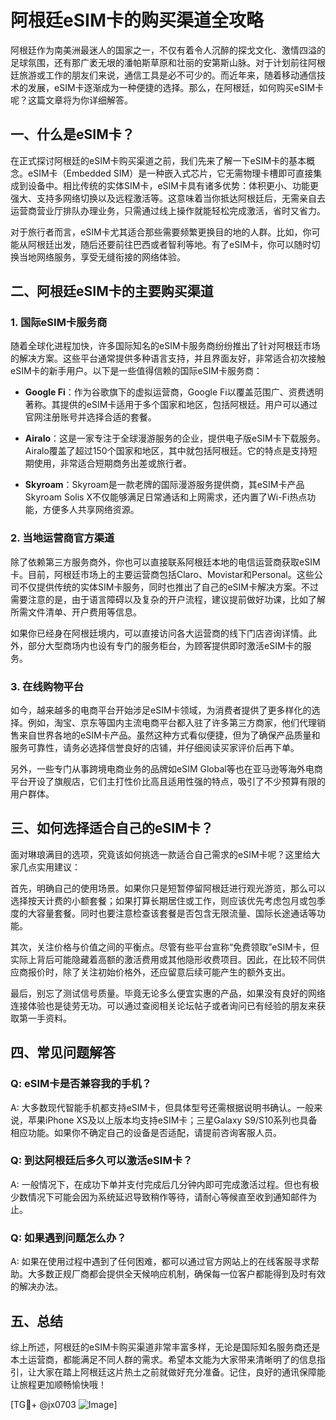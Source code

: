 # 阿根廷eSIM卡的购买渠道全攻略

阿根廷作为南美洲最迷人的国家之一，不仅有着令人沉醉的探戈文化、激情四溢的足球氛围，还有那广袤无垠的潘帕斯草原和壮丽的安第斯山脉。对于计划前往阿根廷旅游或工作的朋友们来说，通信工具是必不可少的。而近年来，随着移动通信技术的发展，eSIM卡逐渐成为一种便捷的选择。那么，在阿根廷，如何购买eSIM卡呢？这篇文章将为你详细解答。

## 一、什么是eSIM卡？

在正式探讨阿根廷的eSIM卡购买渠道之前，我们先来了解一下eSIM卡的基本概念。eSIM卡（Embedded SIM）是一种嵌入式芯片，它无需物理卡槽即可直接集成到设备中。相比传统的实体SIM卡，eSIM卡具有诸多优势：体积更小、功能更强大、支持多网络切换以及远程激活等。这意味着当你抵达阿根廷后，无需亲自去运营商营业厅排队办理业务，只需通过线上操作就能轻松完成激活，省时又省力。

对于旅行者而言，eSIM卡尤其适合那些需要频繁更换目的地的人群。比如，你可能从阿根廷出发，随后还要前往巴西或者智利等地。有了eSIM卡，你可以随时切换当地网络服务，享受无缝衔接的网络体验。

## 二、阿根廷eSIM卡的主要购买渠道

### 1. 国际eSIM卡服务商

随着全球化进程加快，许多国际知名的eSIM卡服务商纷纷推出了针对阿根廷市场的解决方案。这些平台通常提供多种语言支持，并且界面友好，非常适合初次接触eSIM卡的新手用户。以下是一些值得信赖的国际eSIM卡服务商：

- **Google Fi**：作为谷歌旗下的虚拟运营商，Google Fi以覆盖范围广、资费透明著称。其提供的eSIM卡适用于多个国家和地区，包括阿根廷。用户可以通过官网注册账号并选择合适的套餐。
  
- **Airalo**：这是一家专注于全球漫游服务的企业，提供电子版eSIM卡下载服务。Airalo覆盖了超过150个国家和地区，其中就包括阿根廷。它的特点是支持短期使用，非常适合短期商务出差或旅行者。

- **Skyroam**：Skyroam是一款老牌的国际漫游服务提供商，其eSIM卡产品Skyroam Solis X不仅能够满足日常通话和上网需求，还内置了Wi-Fi热点功能，方便多人共享网络资源。

### 2. 当地运营商官方渠道

除了依赖第三方服务商外，你也可以直接联系阿根廷本地的电信运营商获取eSIM卡。目前，阿根廷市场上的主要运营商包括Claro、Movistar和Personal。这些公司不仅提供传统的实体SIM卡服务，同时也推出了自己的eSIM卡解决方案。不过需要注意的是，由于语言障碍以及复杂的开户流程，建议提前做好功课，比如了解所需文件清单、开户费用等信息。

如果你已经身在阿根廷境内，可以直接访问各大运营商的线下门店咨询详情。此外，部分大型商场内也设有专门的服务柜台，为顾客提供即时激活eSIM卡的服务。

### 3. 在线购物平台

如今，越来越多的电商平台开始涉足eSIM卡领域，为消费者提供了更多样化的选择。例如，淘宝、京东等国内主流电商平台都入驻了许多第三方商家，他们代理销售来自世界各地的eSIM卡产品。虽然这种方式看似便捷，但为了确保产品质量和服务可靠性，请务必选择信誉良好的店铺，并仔细阅读买家评价后再下单。

另外，一些专门从事跨境电商业务的品牌如eSIM Global等也在亚马逊等海外电商平台开设了旗舰店，它们主打性价比高且适用性强的特点，吸引了不少预算有限的用户群体。

## 三、如何选择适合自己的eSIM卡？

面对琳琅满目的选项，究竟该如何挑选一款适合自己需求的eSIM卡呢？这里给大家几点实用建议：

首先，明确自己的使用场景。如果你只是短暂停留阿根廷进行观光游览，那么可以选择按天计费的小额套餐；如果打算长期居住或工作，则应该优先考虑包月或包季度的大容量套餐。同时也要注意检查该套餐是否包含无限流量、国际长途通话等功能。

其次，关注价格与价值之间的平衡点。尽管有些平台宣称“免费领取”eSIM卡，但实际上背后可能隐藏着高额的激活费用或其他隐形收费项目。因此，在比较不同供应商报价时，除了关注初始价格外，还应留意后续可能产生的额外支出。

最后，别忘了测试信号质量。毕竟无论多么便宜实惠的产品，如果没有良好的网络连接体验也是徒劳无功。可以通过查阅相关论坛帖子或者询问已有经验的朋友来获取第一手资料。

## 四、常见问题解答

### Q: eSIM卡是否兼容我的手机？
A: 大多数现代智能手机都支持eSIM卡，但具体型号还需根据说明书确认。一般来说，苹果iPhone XS及以上版本均支持eSIM卡；三星Galaxy S9/S10系列也具备相应功能。如果你不确定自己的设备是否适配，请提前咨询客服人员。

### Q: 到达阿根廷后多久可以激活eSIM卡？
A: 一般情况下，在成功下单并支付完成后几分钟内即可完成激活过程。但也有极少数情况下可能会因为系统延迟导致稍作等待，请耐心等候直至收到通知邮件为止。

### Q: 如果遇到问题怎么办？
A: 如果在使用过程中遇到了任何困难，都可以通过官方网站上的在线客服寻求帮助。大多数正规厂商都会提供全天候响应机制，确保每一位客户都能得到及时有效的解决办法。

## 五、总结

综上所述，阿根廷的eSIM卡购买渠道非常丰富多样，无论是国际知名服务商还是本土运营商，都能满足不同人群的需求。希望本文能为大家带来清晰明了的信息指引，让大家在踏上阿根廷这片热土之前就做好充分准备。记住，良好的通讯保障能让旅程更加顺畅愉快哦！

[TG💪+ @jx0703 ![Image](https://github.com/user-attachments/assets/dbca1d08-cadb-493c-b0ec-ad6f7a83f270)]